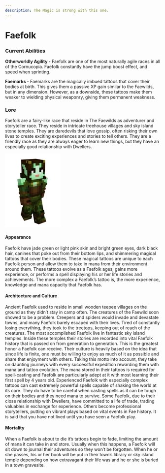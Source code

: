 ```yaml
---
description: The Magic is strong with this one.
---
```


# Faefolk

### Current Abilities

**Otherworldly Agility -** Faefolk are one of the most naturally agile races in all of the Cornucopia. Faefolk constantly have the jump boost effect, and speed when sprinting.

**Faemarks -** Faemarks are the magically imbued tattoos that cover their bodies at birth. This gives them a passive XP gain similar to the Faewilds, but in any dimension. However, as a downside, these tattoos make them weaker to wielding physical weaponry, giving them permanent weakness.

### Lore

Faefolk are a fairy-like race that reside in The Faewilds as adventurer and storyteller race. They reside in intricate treehouse villages and sky island stone temples. They are daredevils that love gossip, often risking their own lives to create exciting experiences and stories to tell others. They are a friendly race as they are always eager to learn new things, but they have an especially good relationship with Dwellers.

![Faefolk](../../.gitbook/assets/eves.png)

#### Appearance

Faefolk have jade green or light pink skin and bright green eyes, dark black hair, canines that poke out from their bottom lips, and shimmering magical tattoos that cover their bodies. These magical tattoos are unique to each Faefolk person and allow them to take in mana from their environment around them. These tattoos evolve as a Faefolk ages, gains more experience, or performs a spell displaying his or her life stories and achievements. The more complex a Faefolk’s tattoo is, the more experience, knowledge and mana capacity that Faefolk has.

#### Architecture and Culture

Ancient Faefolk used to reside in small wooden teepee villages on the ground as they didn’t stay in camp often. The creatures of the Faewild soon showed to be a problem. Creepers and spiders would invade and devastate towns, and many Faefolk barely escaped with their lives. Tired of constantly losing everything, they took to the treetops, keeping out of reach of the creatures. The most accomplished Faefolk live in fantastic sky island temples. Inside these temples their stories are recorded into vital Faefolk history that is passed on from generation to generation. This is the greatest honor a Faefolk can receive. Their culture is heavily based on the idea that since life is finite, one must be willing to enjoy as much of it as possible and share that enjoyment with others. Taking this motto into account, they take on daunting journeys with every successful expedition rewarding them with mana and tattoo evolution. The mana stored in their tattoos is required for spell-casting and Faefolk are particularly adept at it with most learning their first spell by 4 years old. Experienced Faefolk with especially complex tattoos can cast extremely powerful spells capable of shaking the world at its core. They do have to be careful when casting spells as it can be tough on their bodies and they need mana to survive. Some Faefolk, due to their close relationship with Dwellers, have committed to a life of trade, trading valuables in exchange for experience. Others become professional storytellers, putting on vibrant plays based on vital events in Fae history. It is said that you have not lived until you have seen a Faefolk play.

#### Mortality

When a Faefolk is about to die it’s tattoos begin to fade, limiting the amount of mana it can take in and store. Usually when this happens, a Faefolk will sit down to journal their adventures so they won’t be forgotten. When he or she passes, his or her book will be put in their town’s library or sky island temple depending on how extravagant their life was and he or she is buried in a town gravesite.
